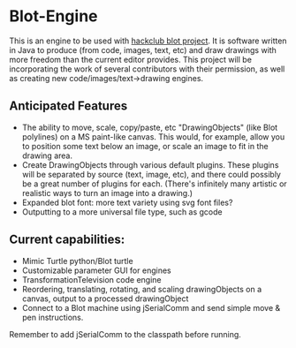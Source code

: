 # Blot-Engine 

This is an engine to be used with [hackclub blot project](https://github.com/hackclub/blot). It is software written in Java to produce (from code, images, text, etc) and draw drawings with more freedom than the current editor provides. This project will be incorporating the work of several contributors with their permission, as well as creating new code/images/text->drawing engines.

## Anticipated Features
 - The ability to move, scale, copy/paste, etc "DrawingObjects" (like Blot polylines) on a MS paint-like canvas. This would, for example, allow you to position some text below an image, or scale an image to fit in the drawing area.
 - Create DrawingObjects through various default plugins. These plugins will be separated by source (text, image, etc), and there could possibly be a great number of plugins for each. (There's infinitely many artistic or realistic ways to turn an image into a drawing.)
 - Expanded blot font: more text variety using svg font files?
 - Outputting to a more universal file type, such as gcode

## Current capabilities:
 - Mimic Turtle python/Blot turtle
 - Customizable parameter GUI for engines
 - TransformationTelevision code engine
 - Reordering, translating, rotating, and scaling drawingObjects on a canvas, output to a processed drawingObject
 - Connect to a Blot machine using jSerialComm and send simple move & pen instructions.

Remember to add jSerialComm to the classpath before running.
